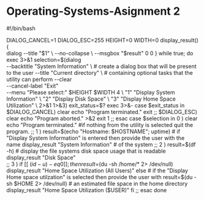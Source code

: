 # Operating-Systems-Asignment 2
#!/bin/bash

DIALOG_CANCEL=1
DIALOG_ESC=255
HEIGHT=0
WIDTH=0
display_result() {                                 
dialog --title "$1" \
--no-collapse \
--msgbox "$result" 0 0
}
while true; do
exec 3>&1
selection=$(dialog \
--backtitle "System Information" \                  # create a dialog box that will be present to the user 
--title "Current directory" \                       # containing optional tasks that the utility can perform 
--clear \
--cancel-label "Exit" \
--menu "Please select:" $HEIGHT $WIDTH 4 \
"1" "Display System Information" \
"2" "Display Disk Space" \
"3" "Display Home Space Utilization" \
2>&1 1>&3)
exit_status=$?
exec 3>&-
case $exit_status in
$DIALOG_CANCEL)
clear
echo "Program terminated."
exit
;;
$DIALOG_ESC)
clear
echo "Program aborted." >&2
exit 1
;;
esac
case $selection in
0 )
clear
echo "Program terminated."                            #if nothing from the utility is selected quit the program.
;;
1 )
result=$(echo "Hostname: $HOSTNAME"; uptime)          # if "Display System Information" is entered then provide the user with the name
display_result "System Information"                   # of the system
;;
2 )
result=$(df -h)                                       # display the file systems disk space usage that is readable
display_result "Disk Space"                
;;
3 )
if [[ $(id -u) -eq 0 ]]; then
result=$(du -sh /home/* 2> /dev/null)
display_result "Home Space Utilization (All Users)" 
else                                                   # if the "Display Home space utilzation" is selected then provide the user with
result=$(du -sh $HOME 2> /dev/null)                    # an estimated file space in the home directory              
display_result "Home Space Utilization ($USER)"
fi
;;
esac
done


